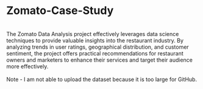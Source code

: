 # Zomato-Case-Study
<br>
The Zomato Data Analysis project effectively leverages data science techniques to provide valuable insights into the restaurant industry. By analyzing trends in user ratings, geographical distribution, and customer sentiment, the project offers practical recommendations for restaurant owners and marketers to enhance their services and target their audience more effectively.
<br>
<br>
Note - I am not able to upload the dataset because it is too large for GitHub.

